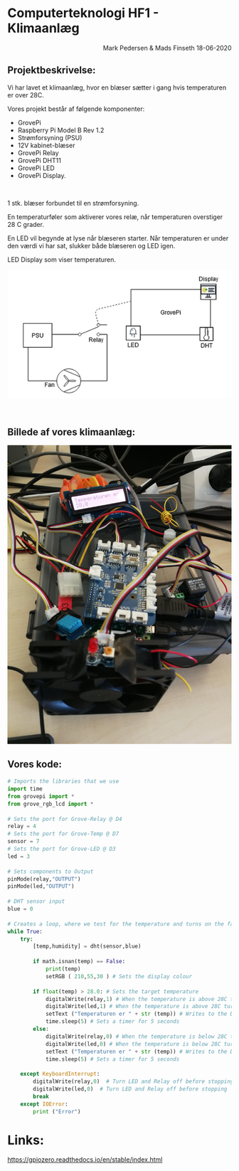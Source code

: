 # Computerteknologi HF1 - Klimaanlæg
<sub><div align="right">Mark Pedersen & Mads Finseth 18-06-2020</div></sub>

## Projektbeskrivelse:
Vi har lavet et klimaanlæg, hvor en blæser sætter i gang hvis temperaturen er over 28C.

Vores projekt består af følgende komponenter:

- GrovePi
- Raspberry Pi Model B Rev 1.2
- Strømforsyning (PSU)
- 12V kabinet-blæser
- GrovePi Relay
- GrovePi DHT11
- GrovePi LED
- GrovePi Display.

<br/>

1 stk. blæser forbundet til en strømforsyning.

En temperaturføler som aktiverer vores relæ, når temperaturen overstiger 28 C grader.

En LED vil begynde at lyse når blæseren starter. Når temperaturen er under den værdi vi har sat, slukker både blæseren og LED igen.

LED Display som viser temperaturen.

![Diagram](images/diagram.png)

<br/>

## Billede af vores klimaanlæg:

![RaspberryPi-image](images/raspberrypi-computertek-hf1.png)

## Vores kode:

```python
# Imports the libraries that we use
import time
from grovepi import *
from grove_rgb_lcd import *

# Sets the port for Grove-Relay @ D4
relay = 4
# Sets the port for Grove-Temp @ D7
sensor = 7
# Sets the port for Grove-LED @ D3
led = 3

# Sets components to Output
pinMode(relay,"OUTPUT")
pinMode(led,"OUTPUT")

# DHT sensor input
blue = 0

# Creates a loop, where we test for the temperature and turns on the fan and LED if the temperature gets above 28C.
while True:
    try:
        [temp,humidity] = dht(sensor,blue)
        
        if math.isnan(temp) == False:
            print(temp)
            setRGB ( 210,55,30 ) # Sets the display colour
            
        if float(temp) > 28.0: # Sets the target temperature
            digitalWrite(relay,1) # When the temperature is above 28C turn on the Relay (fan)
            digitalWrite(led,1) # When the temperature is above 28C turn on the LED
            setText ("Temperaturen er " + str (temp)) # Writes to the Display
            time.sleep(5) # Sets a timer for 5 seconds
        else:
            digitalWrite(relay,0) # When the temperature is below 28C turn off the Relay (fan)
            digitalWrite(led,0) # When the temperature is below 28C turn off the LED
            setText ("Temperaturen er " + str (temp)) # Writes to the Display
            time.sleep(5) # Sets a timer for 5 seconds
               
    except KeyboardInterrupt:  
        digitalWrite(relay,0)  # Turn LED and Relay off before stopping
        digitalWrite(led,0)  # Turn LED and Relay off before stopping       
        break              
    except IOError:
        print ("Error")
```

# Links:
https://gpiozero.readthedocs.io/en/stable/index.html


